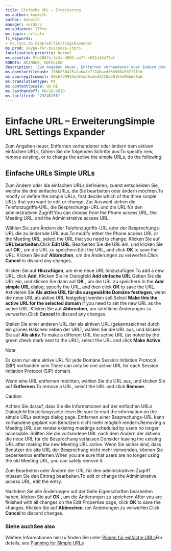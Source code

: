```yaml
---
title: Einfache URL – Erweiterung
ms.author: kenwith
author: kenwith
manager: serdars
ms.audience: ITPro
ms.topic: article
f1_keywords:
- ms.lync.tb.SimpleUrlSettingsExpander
ms.prod: skype-for-business-itpro
localization_priority: Normal
ms.assetid: 9fd2087a-3c3a-4863-aa7f-e532a18e77af
ROBOTS: NOINDEX, NOFOLLOW
description: 'Zum Angeben neuer, Entfernen vorhandener oder ändern dem aktiven einfachen URLs, führen Sie die folgenden Schritte aus:'
ms.openlocfilehash: 138b830415a1a6a8e7f248aedf66980a507f7ffd
ms.sourcegitcommit: 08c6fe9955ea61dd9cded2210ae0153e06bdd8a6
ms.translationtype: MT
ms.contentlocale: de-DE
ms.lasthandoff: 08/28/2018
ms.locfileid: "23245258"
---
```

# <a name="simple-url-settings-expander"></a><span data-ttu-id="d50ef-103">Einfache URL – Erweiterung</span><span class="sxs-lookup"><span data-stu-id="d50ef-103">Simple URL Settings Expander</span></span>

<span data-ttu-id="d50ef-104">Zum Angeben neuer, Entfernen vorhandener oder ändern dem aktiven einfachen URLs, führen Sie die folgenden Schritte aus:</span><span class="sxs-lookup"><span data-stu-id="d50ef-104">To specify new, remove existing, or to change the active the simple URLs, do the following:</span></span>

## <a name="simple-urls"></a><span data-ttu-id="d50ef-105">Einfache URLs </span><span class="sxs-lookup"><span data-stu-id="d50ef-105">Simple URLs</span></span>

<span data-ttu-id="d50ef-106">Zum Ändern oder die einfachen URLs definieren, zuerst entscheiden Sie, welche die drei einfache URLs, die Sie bearbeiten oder ändern möchten.</span><span class="sxs-lookup"><span data-stu-id="d50ef-106">To modify or define the simple URLs, first decide which of the three simple URLs that you want to edit or change.</span></span> <span data-ttu-id="d50ef-107">Zur Auswahl stehen die Telefonzugriffs-URL, die Besprechungs-URL und die URL für den administrativen Zugriff.</span><span class="sxs-lookup"><span data-stu-id="d50ef-107">You can choose from the Phone access URL, the Meeting URL, and the Administrative access URL.</span></span>

<span data-ttu-id="d50ef-108">Wählen Sie zum Ändern der Telefonzugriffs-URL oder der Besprechungs-URL die zu ändernde URL aus.</span><span class="sxs-lookup"><span data-stu-id="d50ef-108">To modify either the Phone access URL or the Meeting URL, select the URL that you need to change.</span></span> <span data-ttu-id="d50ef-109">Klicken Sie auf **URL bearbeiten**.</span><span class="sxs-lookup"><span data-stu-id="d50ef-109">Click **Edit URL**.</span></span> <span data-ttu-id="d50ef-110">Bearbeiten Sie die URL ein, und klicken Sie auf **OK** , um die URL zu speichern.</span><span class="sxs-lookup"><span data-stu-id="d50ef-110">Edit the URL, and click **OK** to save the URL.</span></span> <span data-ttu-id="d50ef-111">Klicken Sie auf **Abbrechen**, um die Änderungen zu verwerfen.</span><span class="sxs-lookup"><span data-stu-id="d50ef-111">Click **Cancel** to discard any changes.</span></span>

<span data-ttu-id="d50ef-112">Klicken Sie auf **Hinzufügen**, um eine neue URL hinzuzufügen.</span><span class="sxs-lookup"><span data-stu-id="d50ef-112">To add a new URL, click **Add**.</span></span> <span data-ttu-id="d50ef-113">Klicken Sie im Dialogfeld **Add einfache URL** Geben Sie die URL ein, und klicken Sie dann auf **OK** , um die URL zu speichern.</span><span class="sxs-lookup"><span data-stu-id="d50ef-113">In the **Add simple URL** dialog, specify the URL, and then click **OK** to save the URL.</span></span> <span data-ttu-id="d50ef-114">Aktivieren Sie **Als aktive URL für die ausgewählte Domäne festlegen**, wenn die neue URL als aktive URL festgelegt werden soll.</span><span class="sxs-lookup"><span data-stu-id="d50ef-114">Select **Make this the active URL for the selected domain** if you need to set the new URL as the active URL.</span></span> <span data-ttu-id="d50ef-115">Klicken Sie auf **Abbrechen**, um sämtliche Änderungen zu verwerfen.</span><span class="sxs-lookup"><span data-stu-id="d50ef-115">Click **Cancel** to discard any changes.</span></span>

<span data-ttu-id="d50ef-116">Stellen Sie einer anderen URL der als aktiven URL (gekennzeichnet durch ein grünes Häkchen neben der URL), wählen Sie die URL aus, und klicken Sie auf **Als aktiv**.</span><span class="sxs-lookup"><span data-stu-id="d50ef-116">To make a different URL the active URL (as noted by the green check mark next to the URL), select the URL and click **Make Active**.</span></span>

> [!NOTE]
> <span data-ttu-id="d50ef-117">Es kann nur eine aktive URL für jede Domäne Session Initiation Protocol (SIP) vorhanden sein.</span><span class="sxs-lookup"><span data-stu-id="d50ef-117">There can only be one active URL for each Session Initiation Protocol (SIP) domain.</span></span>

<span data-ttu-id="d50ef-118">Wenn eine URL entfernen möchten, wählen Sie die URL aus, und klicken Sie auf **Entfernen**.</span><span class="sxs-lookup"><span data-stu-id="d50ef-118">To remove a URL, select the URL and click **Remove**.</span></span>

> [!CAUTION]
> <span data-ttu-id="d50ef-119">Achten Sie darauf, dass Sie die Informationen auf der einfachen URLs Dialogfeld Einstellungsseite lesen.</span><span class="sxs-lookup"><span data-stu-id="d50ef-119">Be sure to read the information on the simple URLs settings dialog page.</span></span> <span data-ttu-id="d50ef-120">Entfernen einer Besprechungs-URL kann vorhandene geplant von Benutzern nicht mehr möglich rendern.</span><span class="sxs-lookup"><span data-stu-id="d50ef-120">Removing a Meeting URL can render existing meetings scheduled by users no longer accessible.</span></span> <span data-ttu-id="d50ef-121">Sollten Sie die vorhandene URL nach dem Ändern der aktiven die neue URL für die Besprechung verlassen.</span><span class="sxs-lookup"><span data-stu-id="d50ef-121">Consider leaving the existing URL after making the new Meeting URL active.</span></span> <span data-ttu-id="d50ef-122">Wenn Sie sicher sind, dass Benutzer die alte URL der Besprechung nicht mehr verwenden, können Sie bedenkenlos entfernen.</span><span class="sxs-lookup"><span data-stu-id="d50ef-122">When you are sure that users are no longer using the old Meeting URL, you can safely remove it.</span></span>

<span data-ttu-id="d50ef-123">Zum Bearbeiten oder Ändern der URL für den administrativen Zugriff müssen Sie den Eintrag bearbeiten.</span><span class="sxs-lookup"><span data-stu-id="d50ef-123">To edit or change the Administrative access URL, edit the entry.</span></span>

<span data-ttu-id="d50ef-124">Nachdem Sie alle Änderungen auf der Seite Eigenschaften bearbeiten haben, klicken Sie auf **OK** , um die Änderungen zu speichern.</span><span class="sxs-lookup"><span data-stu-id="d50ef-124">After you are finished with all changes on the Edit Properties page, click **OK** to save the changes.</span></span> <span data-ttu-id="d50ef-125">Klicken Sie auf **Abbrechen**, um Änderungen zu verwerfen.</span><span class="sxs-lookup"><span data-stu-id="d50ef-125">Click **Cancel** to discard changes.</span></span>

###  <a name="see-also"></a><span data-ttu-id="d50ef-126">Siehe auch</span><span class="sxs-lookup"><span data-stu-id="d50ef-126">See also</span></span>

<span data-ttu-id="d50ef-127">Weitere Informationen hierzu finden Sie unter [Planen für einfache URLs](https://technet.microsoft.com/library/20e4f4b6-b7ff-4297-b00d-d1211ee800ac.aspx)</span><span class="sxs-lookup"><span data-stu-id="d50ef-127">For details, see [Planning for Simple URLs](https://technet.microsoft.com/library/20e4f4b6-b7ff-4297-b00d-d1211ee800ac.aspx)</span></span>



